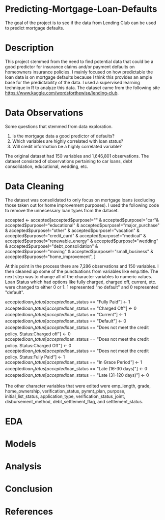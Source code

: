 # Predicting-Mortgage-Loan-Defaults
The goal of the project is to see if the data from Lending Club can be used to predict mortgage defaults.  

# Description
This project stemmed from the need to find potential data that could be a good predictor for insurance claims and/or payment defaults on homeowners insurance policies.  I mainly focused on how predictable the loan data is on mortgage defaults because I think this provides an ample base for the predictability of the data.  I used a supervised learning technique in R to analyze this data.  The dataset came from the following site https://www.kaggle.com/wordsforthewise/lending-club. 

# Data Observations
Some questions that stemmed from data exploration.
1. Is the mortgage data a good predictor of defaults?
2. Which variables are highly correlated with loan status?
3. Will credit information be a highly correlated variable? 

The original dataset had 150 variables and 1,646,801 observations.  The dataset consisted of observations pertaining to car loans, debt consolidation, educational, wedding, etc.

# Data Cleaning
The dataset was consolidated to only focus on mortgage loans (excluding those taken out for home improvement purposes).  I used the following code to remove the unnecessary loan types from the dataset.

accepted <- accepted[accepted$purpose!="" & accepted$purpose!="car"& accepted$purpose!="educational" & accepted$purpose!="major_purchase" & accepted$purpose!="other" & accepted$purpose!="vacation" & accepted$purpose!="credit_card" & accepted$purpose!="medical" & accepted$purpose!="renewable_energy" & accepted$purpose!="wedding" & accepted$purpose!="debt_consolidation" & accepted$purpose!="moving" & accepted$purpose!="small_business" & accepted$purpose!="home_improvement", ]

At this point in the process there are 7,286 observations and 150 variables. I then cleaned up some of the punctuations from variables like emp.title.
The next step was to change all of the character variables to numeric values.  Loan Status which had options like fully charged, charged off, current, etc. were changed to either 0 or 1.  1 represented "no default" and 0 represented "default".

accepted$loan_status[accepted$loan_status == "Fully Paid"] <- 1                                                                         
accepted$loan_status[accepted$loan_status == "Charged Off"] <- 0                                                                         
accepted$loan_status[accepted$loan_status == "Current"] <- 1                                                                             
accepted$loan_status[accepted$loan_status == "Default"] <- 0                                                                             
accepted$loan_status[accepted$loan_status == "Does not meet the credit policy. Status:Charged off"] <- 0                                 
accepted$loan_status[accepted$loan_status == "Does not meet the credit policy. Status:Charged Off"] <- 0                                 
accepted$loan_status[accepted$loan_status == "Does not meet the credit policy. Status:Fully Paid"] <- 1                                 
accepted$loan_status[accepted$loan_status == "In Grace Period"] <- 1                                                                     
accepted$loan_status[accepted$loan_status == "Late (16-30 days)"] <- 0                                                                   
accepted$loan_status[accepted$loan_status == "Late (31-120 days)"] <- 0                                                                 

The other character variables that were edited were emp_length, grade, home_ownership, verification_status, pymnt_plan, purpose, initial_list_status, application_type, verification_status_joint, disbursement_method, debt_settlement_flag, and settlement_status.

# EDA

# Models

# Analysis

# Conclusion

# References 
